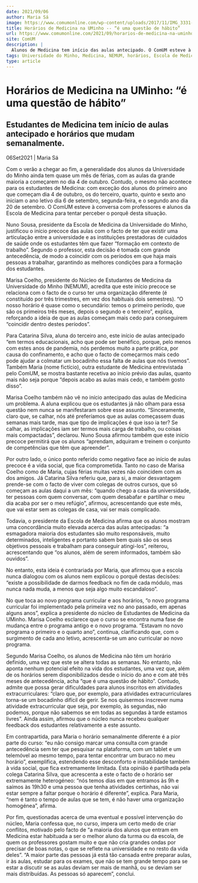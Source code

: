 ```yaml
---
date: 2021/09/06
author: Maria Sá
image: https://www.comumonline.com/wp-content/uploads/2017/11/IMG_3331-T55-1500x1000.jpg
title: Horários de Medicina na UMinho -- “é uma questão de hábito”
url: https://www.comumonline.com/2021/09/horarios-de-medicina-na-uminho-e-uma-questao-de-habito/
site: ComUM
description: |
  Alunos de Medicina tem início das aulas antecipado. O ComUM esteve à conversa com alguns alunos para perceber o porquê desta situação.
tags: Universidade do Minho, Medicina, NEMUM, horários, Escola de Medicina da Universidade do Minho, Aulas presenciais, Núcleo de Estudantes de Medicina da Universidade do Minho, novo programa curricular
type: article
---
```



# Horários de Medicina na UMinho: “é uma questão de hábito”

## Estudantes de Medicina tem início de aulas antecipado e horários que mudam semanalmente.

06Set2021 | Maria Sá

Com o verão a chegar ao fim, a generalidade dos alunos da Universidade do Minho ainda tem quase um mês de férias, com as aulas da grande maioria a começarem no dia 4 de outubro. Contudo, o mesmo não acontece para os estudantes de Medicina: com exceção dos alunos do primeiro ano que começam dia 4 de outubro, os do terceiro, quarto, quinto e sexto ano iniciam o ano letivo dia 6 de setembro, segunda-feira, e o segundo ano dia 20 de setembro. O ComUM esteve à conversa com professores e alunos da Escola de Medicina para tentar perceber o porquê desta situação.

Nuno Sousa, presidente da Escola de Medicina da Universidade do Minho, justificou o início precoce das aulas com o facto de ter que existir uma articulação entre a universidade e as instituições prestadoras de cuidados de saúde onde os estudantes têm que fazer “formação em contexto de trabalho”. Segundo o professor, esta decisão é tomada com grande antecedência, de modo a coincidir com os períodos em que haja mais pessoas a trabalhar, garantindo as melhores condições para a formação dos estudantes.

Marisa Coelho, presidente do Núcleo de Estudantes de Medicina da Universidade do Minho (NEMUM), acredita que este início precoce se relaciona com o facto de o curso ter uma organização diferente (é constituído por três trimestres, em vez dos habituais dois semestres). “O nosso horário é quase como o secundário: temos o primeiro período, que são os primeiros três meses, depois o segundo e o terceiro”, explica, reforçando a ideia de que as aulas começam mais cedo para conseguirem “coincidir dentro destes períodos”.

Para Catarina Silva, aluna do terceiro ano, este início de aulas antecipado “em termos educacionais, acho que pode ser benéfico, porque, pelo menos com estes anos de pandemia, nós perdemos muito a parte prática, por causa do confinamento, e acho que o facto de começarmos mais cedo pode ajudar a colmatar um bocadinho essa falta de aulas que nós tivemos”. Também Maria (nome fictício), outra estudante de Medicina entrevistada pelo ComUM, se mostra bastante recetiva ao início prévio das aulas, quanto mais não seja porque “depois acabo as aulas mais cedo, e também gosto disso”.

Marisa Coelho também não vê no início antecipado das aulas de Medicina um problema. A aluna explicou que os estudantes já não olham para essa questão nem nunca se manifestaram sobre esse assunto. “Sinceramente, claro que, se calhar, nós até preferíamos que as aulas começassem duas semanas mais tarde, mas que tipo de implicações é que isso ia ter? Se calhar, as implicações iam ser termos mais carga de trabalho, ou coisas mais compactadas”, declarou. Nuno Sousa afirmou também que este início precoce permitirá que os alunos “aprendam, adquiram e treinem o conjunto de competências que têm que apreender”.

Por outro lado, o único ponto referido como negativo face ao início de aulas precoce é a vida social, que fica comprometida. Tanto no caso de Marisa Coelho como de Maria, cujas férias muitas vezes não coincidem com as dos amigos. Já Catarina Silva referiu que, para si, a maior desvantagem prende-se com o facto de viver com colegas de outros cursos, que só começam as aulas daqui a um mês: “quando chego a casa da universidade, ter pessoas com quem conversar, com quem desabafar e partilhar o meu dia acaba por ser o meu refúgio”, afirmou, acrescentando que este mês, que vai estar sem as colegas de casa, vai ser mais complicado.

Todavia, o presidente da Escola de Medicina afirma que os alunos mostram uma concordância muito elevada acerca das aulas antecipadas: “a esmagadora maioria dos estudantes são muito responsáveis, muito determinados, inteligentes e portanto sabem bem quais são os seus objetivos pessoais e trabalham para conseguir atingi-los”, reiterou, acrescentando que “os alunos, além de serem informados, também são ouvidos”.

No entanto, esta ideia é contrariada por Maria, que afirmou que a escola nunca dialogou com os alunos nem explicou o porquê destas decisões: “existe a possibilidade de darmos feedback no fim de cada módulo, mas nunca nada muda, a menos que seja algo muito escandaloso”.

No que toca ao novo programa curricular e aos horários, “o novo programa curricular foi implementado pela primeira vez no ano passado, em apenas alguns anos”, explica a presidente do núcleo de Estudantes de Medicina da UMinho. Marisa Coelho esclarece que o curso se encontra numa fase de mudança entre o programa antigo e o novo programa. “Estavam no novo programa o primeiro e o quarto ano”, continua, clarificando que, com o surgimento de cada ano letivo, acrescenta-se um ano curricular ao novo programa.

Segundo Marisa Coelho, os alunos de Medicina não têm um horário definido, uma vez que este se altera todas as semanas. No entanto, não aponta nenhum potencial efeito na vida dos estudantes, uma vez que, além de os horários serem disponibilizados desde o início do ano e com até três meses de antecedência, acha “que é uma questão de hábito”. Contudo, admite que possa gerar dificuldades para alunos inscritos em atividades extracurriculares: “claro que, por exemplo, para atividades extracurriculares torna-se um bocadinho difícil de gerir. Se nos quisermos inscrever numa atividade extracurricular que seja, por exemplo, às segundas, não podemos, porque não sabemos se em todas as segundas à tarde estamos livres”. Ainda assim, afirmou que o núcleo nunca recebeu qualquer feedback dos estudantes relativamente a este assunto.

Em contrapartida, para Maria o horário semanalmente diferente é a pior parte do curso: “eu não consigo marcar uma consulta com grande antecedência sem ter que pesquisar na plataforma, com um tablet e um telemóvel ao mesmo tempo, para tentar encontrar um buraco no meu horário”, exemplifica, estendendo esse desconforto e instabilidade também à vida social, que fica extremamente limitada. Esta opinião é partilhada pela colega Catarina Silva, que acrescenta a este o facto de o horário ser extremamente heterogéneo: “nós temos dias em que entramos às 9h e saímos às 19h30 e uma pessoa que tenha atividades certinhas, não vai estar sempre a faltar porque o horário é diferente”, explica. Para Maria, “nem é tanto o tempo de aulas que se tem, é não haver uma organização homogénea”, afirma.

Por fim, questionadas acerca de uma eventual e possível intervenção do núcleo, Maria confessa que, no curso, impera um certo medo de criar conflitos, motivado pelo facto de “a maioria dos alunos que entram em Medicina estar habituada a ser o melhor aluno da turma ou da escola, de quem os professores gostam muito e que não cria grandes ondas por precisar de boas notas, o que se reflete na universidade e no resto da vida deles”. “A maior parte das pessoas já está tão cansada entre preparar aulas, ir às aulas, estudar para os exames, que não se tem grande tempo para se estar a discutir se as aulas deviam ser mais de manhã, ou se deviam ser mais distribuídas. As pessoas só aparecem”, conclui.

